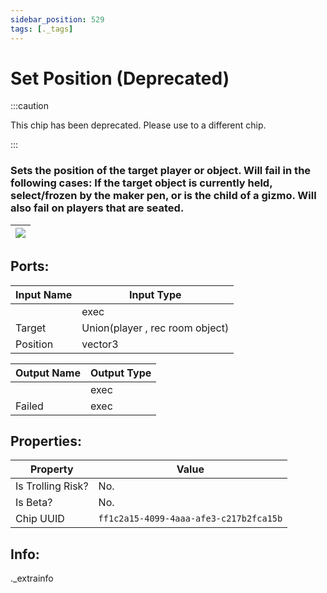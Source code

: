```yaml
---
sidebar_position: 529
tags: [._tags]
---
```


# Set Position (Deprecated)
:::caution

This chip has been deprecated. Please use to a different chip.

:::

### Sets the position of the target player or object. Will fail in the following cases: If the target object is currently held, select/frozen by the maker pen, or is the child of a gizmo. Will also fail on players that are seated.

| ![](https://images-ext-2.discordapp.net/external/MPmIaQzlEPmgGWlgi-WxBBXt0Bjv_zWPkg1y1f_sy3s/https/www.recroomcircuits.com/image/circuit/absolute-value?width=206&height=108) |
|-----|

## Ports:

| Input Name | Input Type |
|-----------|-----------|
|  | exec |
| Target | Union(player , rec room object) |
| Position | vector3 |

| Output Name | Output Type |
|-----------|-----------|
|  | exec |
| Failed | exec |

## Properties:

| Property  | Value |
|-------------------|-----------|
| Is Trolling Risk? | No. |
| Is Beta? | No. |
| Chip UUID | `ff1c2a15-4099-4aaa-afe3-c217b2fca15b` |

## Info:
._extrainfo
